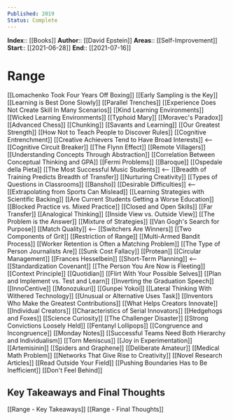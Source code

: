 ```yaml
---
Published: 2019
Status: Complete
---
```

**Index**:: [[Books]]
**Author**:: [[David Epstein]]
**Areas**:: [[Self-Improvement]]
**Start**:: [[2021-06-28]]
**End**:: [[2021-07-16]]

# Range
[[Lomachenko Took Four Years Off Boxing]]
[[Early Sampling is the Key]]
[[Learning is Best Done Slowly]]
[[Parallel Trenches]]
[[Experience Does Not Create Skill In Many Scenarios]]
[[Kind Learning Environments]]
[[Wicked Learning Environments]]
[[Typhoid Mary]]
[[Moravec's Paradox]]
[[Advanced Chess]]
[[Chunking]]
[[Savants and Learning]]
[[Our Greatest Strength]]
[[How Not to Teach People to Discover Rules]]
[[Cognitive Entrenchment]]
[[Creative Achievers Tend to Have Broad Interests]] <--
[[Cognitive Circuit Breaker]]
[[The Flynn Effect]]
[[Remote Villagers]]
[[Understanding Concepts Through Abstraction]]
[[Correlation Between Conceptual Thinking and GPA]]
[[Fermi Problems]]
[[Baroque]]
[[Ospedale della Pieta]]
[[The Most Successful Music Students]] <--
[[Breadth of Training Predicts Breadth of Transfer]]
[[Nurturing Creativity]]
[[Types of Questions in Classrooms]]
[[Bansho]]
[[Desirable Difficulties]] <--
[[Extrapolating from Sports Can Mislead]]
[[Learning Strategies with Scientific Backing]]
[[Are Current Students Getting a Worse Education]]
[[Blocked Practice vs. Mixed Practice]]
[[Closed and Open Skills]]
[[Far Transfer]]
[[Analogical Thinking]]
[[Inside View vs. Outside View]]
[[The Problem is the Answer]]
[[Mixture of Strategies]]
[[Van Gogh's Search for Purpose]]
[[Match Quality]] <--
[[Switchers Are Winners]]
[[Two Components of Grit]]
[[Restriction of Range]]
[[Multi-Armed Bandit Process]]
[[Worker Retention is Often a Matching Problem]]
[[The Type of Person Journalists Are]]
[[Sunk Cost Fallacy]]
[[Protean]]
[[Circular Management]]
[[Frances Hesselbein]]
[[Short-Term Planning]] <--
[[Standardization Covenant]]
[[The Person You Are Now is Fleeting]]
[[Context Principle]]
[[Quotidian]]
[[Flirt With Your Possible Selves]]
[[Plan and Implement vs. Test and Learn]]
[[Inverting the Graduation Speech]]
[[InnoCentive]]
[[Monozukuri]]
[[Gunpei Yokoi]]
[[Lateral Thinking With Withered Technology]]
[[Unusual or Alternative Uses Task]]
[[Inventors Who Make the Greatest Contributions]]
[[What Helps Creators Innovate]]
[[Individual Creators]]
[[Characteristics of Serial Innovators]]
[[Hedgehogs and Foxes]]
[[Science Curiosity]] 
[[The Challenger Disaster]]
[[Strong Convictions Loosely Held]]
[[Fentanyl Lollipops]]
[[Congruence and Incongruence]]
[[Monday Notes]]
[[Successful Teams Need Both Hierarchy and Individualism]]
[[Torn Meniscus]]
[[Joy in Experimentation]]
[[Artemisinin]]
[[Spiders and Graphene]]
[[Deliberate Amateur]]
[[Medical Math Problem]]
[[Networks That Give Rise to Creativity]] 
[[Novel Research Articles]] 
[[Read Outside Your Field]]
[[Pushing Boundaries Has to Be Inefficient]]
[[Don't Feel Behind]]

## Key Takeaways and Final Thoughts
[[Range - Key Takeaways]]
[[Range - Final Thoughts]]